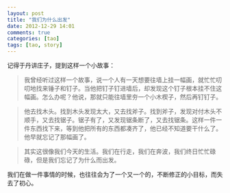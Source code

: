 ```yaml
---
layout: post
title: "我们为什么出发"
date: 2012-12-29 14:01
comments: true
categories: [tao]
tags: [tao, story]
---
```


记得于丹讲庄子，提到这样一个小故事：

> 我曾经听过这样一个故事，说一个人有一天想要往墙上挂一幅画，就忙忙叨叨地找来锤子和钉子。当他把钉子钉进墙后，却发现这个钉子根本挂不住这幅画。怎么办呢？他说，那就只能往墙里夯一个小木楔子，然后再钉钉子。

> 他去找木头。找到木头发现太大，又去找斧子。找到斧子，发现对付木头不顺手，又去找锯子。锯子有了，又发现锯条断了，又去找锯条。这样一件一件东西找下来，等到他把所有的东西都凑齐了，他已经不知道要干什么了。他早就忘记了那幅画了。

> 其实这很像我们今天的生活。我们在行走，我们在奔波，我们终日忙忙碌碌，但是我们忘记了为什么而出发。

我们在做一件事情的时候，也往往会为了一个又一个的，不断修正的小目标，而失去了初心。
